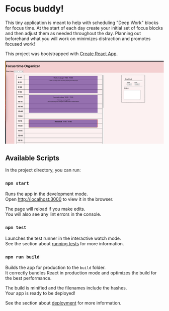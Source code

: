 # Focus buddy!

This tiny application is meant to help with scheduling "Deep Work" blocks for focus time. At the start of each day create your initial set of focus blocks and then adjust them as needed throughout the day. Planning out beforehand what you will work on minimizes distraction and promotes focused work!

This project was bootstrapped with [Create React App](https://github.com/facebook/create-react-app).

![website image](images/website.png "Website preview")

## Available Scripts

In the project directory, you can run:

### `npm start`

Runs the app in the development mode.\
Open [http://localhost:3000](http://localhost:3000) to view it in the browser.

The page will reload if you make edits.\
You will also see any lint errors in the console.

### `npm test`

Launches the test runner in the interactive watch mode.\
See the section about [running tests](https://facebook.github.io/create-react-app/docs/running-tests) for more information.

### `npm run build`

Builds the app for production to the `build` folder.\
It correctly bundles React in production mode and optimizes the build for the best performance.

The build is minified and the filenames include the hashes.\
Your app is ready to be deployed!

See the section about [deployment](https://facebook.github.io/create-react-app/docs/deployment) for more information.
